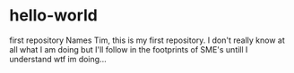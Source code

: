 # hello-world
first repository
Names Tim, this is my first repository. 
I don't really know at all what I am doing but I'll follow in the footprints of SME's untill I understand wtf im doing...
